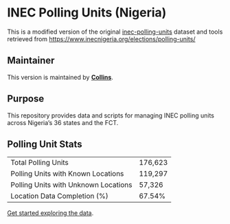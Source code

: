 # INEC Polling Units (Nigeria)

This is a modified version of the original [inec-polling-units](https://github.com/mykeels/inec-polling-units) dataset and tools retrieved from https://www.inecnigeria.org/elections/polling-units/

## Maintainer

This version is maintained by **[Collins](https://github.com/Veegilinfrastructure)**.

## Purpose

This repository provides data and scripts for managing INEC polling units across Nigeria’s 36 states and the FCT.


## Polling Unit Stats

|  |  |
| -- | -- |
| Total Polling Units | 176,623 |
| Polling Units with Known Locations | 119,297 |
| Polling Units with Unknown Locations |  57,326 |
| Location Data Completion (%) | 67.54% |

[Get started exploring the data](./states#readme).
      
<!-- End of PU stats -->


